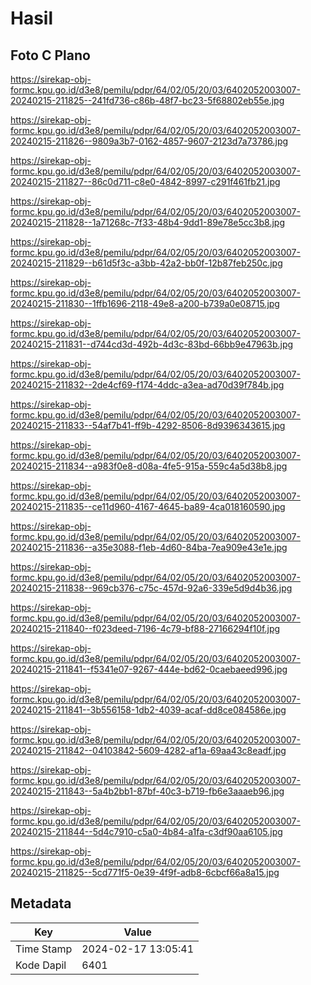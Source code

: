 # Hasil

## Foto C Plano

https://sirekap-obj-formc.kpu.go.id/d3e8/pemilu/pdpr/64/02/05/20/03/6402052003007-20240215-211825--241fd736-c86b-48f7-bc23-5f68802eb55e.jpg

https://sirekap-obj-formc.kpu.go.id/d3e8/pemilu/pdpr/64/02/05/20/03/6402052003007-20240215-211826--9809a3b7-0162-4857-9607-2123d7a73786.jpg

https://sirekap-obj-formc.kpu.go.id/d3e8/pemilu/pdpr/64/02/05/20/03/6402052003007-20240215-211827--86c0d711-c8e0-4842-8997-c291f461fb21.jpg

https://sirekap-obj-formc.kpu.go.id/d3e8/pemilu/pdpr/64/02/05/20/03/6402052003007-20240215-211828--1a71268c-7f33-48b4-9dd1-89e78e5cc3b8.jpg

https://sirekap-obj-formc.kpu.go.id/d3e8/pemilu/pdpr/64/02/05/20/03/6402052003007-20240215-211829--b61d5f3c-a3bb-42a2-bb0f-12b87feb250c.jpg

https://sirekap-obj-formc.kpu.go.id/d3e8/pemilu/pdpr/64/02/05/20/03/6402052003007-20240215-211830--1ffb1696-2118-49e8-a200-b739a0e08715.jpg

https://sirekap-obj-formc.kpu.go.id/d3e8/pemilu/pdpr/64/02/05/20/03/6402052003007-20240215-211831--d744cd3d-492b-4d3c-83bd-66bb9e47963b.jpg

https://sirekap-obj-formc.kpu.go.id/d3e8/pemilu/pdpr/64/02/05/20/03/6402052003007-20240215-211832--2de4cf69-f174-4ddc-a3ea-ad70d39f784b.jpg

https://sirekap-obj-formc.kpu.go.id/d3e8/pemilu/pdpr/64/02/05/20/03/6402052003007-20240215-211833--54af7b41-ff9b-4292-8506-8d9396343615.jpg

https://sirekap-obj-formc.kpu.go.id/d3e8/pemilu/pdpr/64/02/05/20/03/6402052003007-20240215-211834--a983f0e8-d08a-4fe5-915a-559c4a5d38b8.jpg

https://sirekap-obj-formc.kpu.go.id/d3e8/pemilu/pdpr/64/02/05/20/03/6402052003007-20240215-211835--ce11d960-4167-4645-ba89-4ca018160590.jpg

https://sirekap-obj-formc.kpu.go.id/d3e8/pemilu/pdpr/64/02/05/20/03/6402052003007-20240215-211836--a35e3088-f1eb-4d60-84ba-7ea909e43e1e.jpg

https://sirekap-obj-formc.kpu.go.id/d3e8/pemilu/pdpr/64/02/05/20/03/6402052003007-20240215-211838--969cb376-c75c-457d-92a6-339e5d9d4b36.jpg

https://sirekap-obj-formc.kpu.go.id/d3e8/pemilu/pdpr/64/02/05/20/03/6402052003007-20240215-211840--f023deed-7196-4c79-bf88-27166294f10f.jpg

https://sirekap-obj-formc.kpu.go.id/d3e8/pemilu/pdpr/64/02/05/20/03/6402052003007-20240215-211841--f5341e07-9267-444e-bd62-0caebaeed996.jpg

https://sirekap-obj-formc.kpu.go.id/d3e8/pemilu/pdpr/64/02/05/20/03/6402052003007-20240215-211841--3b556158-1db2-4039-acaf-dd8ce084586e.jpg

https://sirekap-obj-formc.kpu.go.id/d3e8/pemilu/pdpr/64/02/05/20/03/6402052003007-20240215-211842--04103842-5609-4282-af1a-69aa43c8eadf.jpg

https://sirekap-obj-formc.kpu.go.id/d3e8/pemilu/pdpr/64/02/05/20/03/6402052003007-20240215-211843--5a4b2bb1-87bf-40c3-b719-fb6e3aaaeb96.jpg

https://sirekap-obj-formc.kpu.go.id/d3e8/pemilu/pdpr/64/02/05/20/03/6402052003007-20240215-211844--5d4c7910-c5a0-4b84-a1fa-c3df90aa6105.jpg

https://sirekap-obj-formc.kpu.go.id/d3e8/pemilu/pdpr/64/02/05/20/03/6402052003007-20240215-211825--5cd771f5-0e39-4f9f-adb8-6cbcf66a8a15.jpg


## Metadata

| Key        | Value               |
| ---------- | ------------------- |
| Time Stamp | 2024-02-17 13:05:41 |
| Kode Dapil | 6401                |



